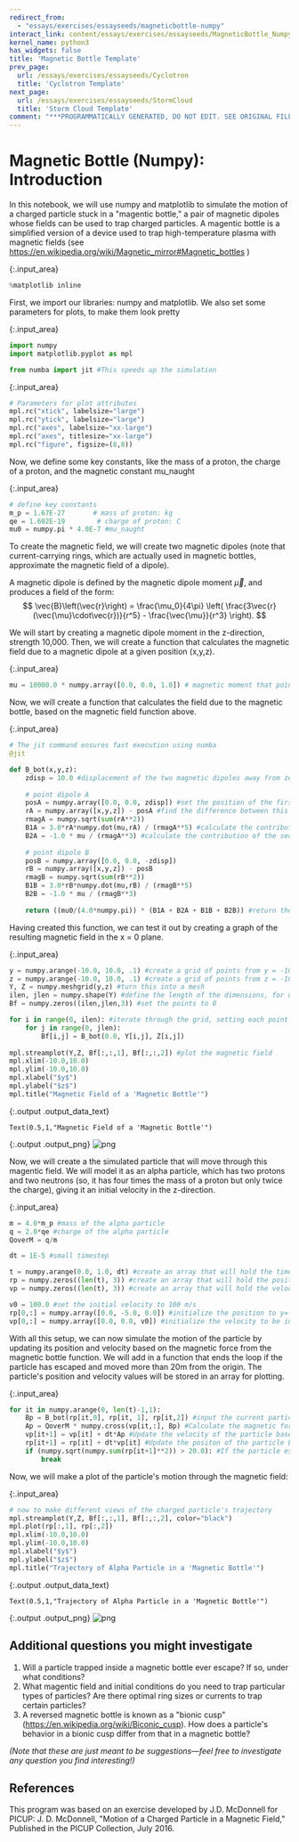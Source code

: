 ```yaml
---
redirect_from:
  - "essays/exercises/essayseeds/magneticbottle-numpy"
interact_link: content/essays/exercises/essayseeds/MagneticBottle_Numpy.ipynb
kernel_name: python3
has_widgets: false
title: 'Magnetic Bottle Template'
prev_page:
  url: /essays/exercises/essayseeds/Cyclotron
  title: 'Cyclotron Template'
next_page:
  url: /essays/exercises/essayseeds/StormCloud
  title: 'Storm Cloud Template'
comment: "***PROGRAMMATICALLY GENERATED, DO NOT EDIT. SEE ORIGINAL FILES IN /content***"
---
```


# Magnetic Bottle (Numpy): Introduction

In this notebook, we will use numpy and matplotlib to simulate the motion of a charged particle stuck in a "magentic bottle," a pair of magnetic dipoles whose fields can be used to trap charged particles. A magentic bottle is a simplified version of a device used to trap high-temperature plasma with magnetic fields (see https://en.wikipedia.org/wiki/Magnetic_mirror#Magnetic_bottles )



{:.input_area}
```python
%matplotlib inline
```


First, we import our libraries: numpy and matplotlib. We also set some parameters for plots, to make them look pretty



{:.input_area}
```python
import numpy
import matplotlib.pyplot as mpl

from numba import jit #This speeds up the simulation
```




{:.input_area}
```python
# Parameters for plot attributes
mpl.rc("xtick", labelsize="large")
mpl.rc("ytick", labelsize="large")
mpl.rc("axes", labelsize="xx-large")
mpl.rc("axes", titlesize="xx-large")
mpl.rc("figure", figsize=(8,8))
```


Now, we define some key constants, like the mass of a proton, the charge of a proton, and the magnetic constant mu_naught



{:.input_area}
```python
# define key constants
m_p = 1.67E-27       # mass of proton: kg
qe = 1.602E-19        # charge of proton: C
mu0 = numpy.pi * 4.0E-7 #mu_naught
```


To create the magnetic field, we will create two magnetic dipoles (note that current-carrying rings, which are actually used in magnetic bottles, approximate the magnetic field of a dipole). 

A magnetic dipole is defined by the magnetic dipole moment $\vec{\mu}$, and produces a field of the form:
$$ \vec{B}\left(\vec{r}\right) = \frac{\mu_0}{4\pi} \left( \frac{3\vec{r}(\vec{\mu}\cdot\vec{r})}{r^5} - \frac{\vec{\mu}}{r^3} \right).  $$

We will start by creating a magnetic dipole moment in the z-direction, strength 10,000. Then, we will create a function that calculates the magnetic field due to a magnetic dipole at a given position (x,y,z).



{:.input_area}
```python
mu = 10000.0 * numpy.array([0.0, 0.0, 1.0]) # magnetic moment that points in the z direction
```


Now, we will create a function that calculates the field due to the magnetic bottle, based on the magnetic field function above.



{:.input_area}
```python
# The jit command ensures fast execution using numba
@jit

def B_bot(x,y,z):
    zdisp = 10.0 #displacement of the two magnetic dipoles away from zero (one is at z = +zdisp, the other at -zdisp)
    
    # point dipole A
    posA = numpy.array([0.0, 0.0, zdisp]) #set the position of the first dipole
    rA = numpy.array([x,y,z]) - posA #find the difference between this position and the observation position
    rmagA = numpy.sqrt(sum(rA**2))
    B1A = 3.0*rA*numpy.dot(mu,rA) / (rmagA**5) #calculate the contribution of the first term to the magnetic field
    B2A = -1.0 * mu / (rmagA**3) #calculate the contribution of the second term
    
    # point dipole B
    posB = numpy.array([0.0, 0.0, -zdisp])
    rB = numpy.array([x,y,z]) - posB
    rmagB = numpy.sqrt(sum(rB**2))
    B1B = 3.0*rB*numpy.dot(mu,rB) / (rmagB**5)
    B2B = -1.0 * mu / (rmagB**3)
    
    return ((mu0/(4.0*numpy.pi)) * (B1A + B2A + B1B + B2B)) #return the magnetic field due to the magnetic bottle.
```


Having created this function, we can test it out by creating a graph of the resulting magnetic field in the x = 0 plane.



{:.input_area}
```python
y = numpy.arange(-10.0, 10.0, .1) #create a grid of points from y = -10 to 10
z = numpy.arange(-10.0, 10.0, .1) #create a grid of points from z = -10 to 10
Y, Z = numpy.meshgrid(y,z) #turn this into a mesh
ilen, jlen = numpy.shape(Y) #define the length of the dimensions, for use in iteration
Bf = numpy.zeros((ilen,jlen,3)) #set the points to 0

for i in range(0, ilen): #iterate through the grid, setting each point equal to the magnetic field value there
    for j in range(0, jlen):
        Bf[i,j] = B_bot(0.0, Y[i,j], Z[i,j]) 
        
mpl.streamplot(Y,Z, Bf[:,:,1], Bf[:,:,2]) #plot the magnetic field
mpl.xlim(-10.0,10.0)
mpl.ylim(-10.0,10.0)
mpl.xlabel("$y$")
mpl.ylabel("$z$")
mpl.title("Magnetic Field of a 'Magnetic Bottle'")
```





{:.output .output_data_text}
```
Text(0.5,1,"Magnetic Field of a 'Magnetic Bottle'")
```




{:.output .output_png}
![png](/../../images/essays/exercises/essayseeds/MagneticBottle_Numpy_13_1.png)



Now, we will create a the simulated particle that will move through this magentic field. We will model it as an alpha particle, which has two protons and two neutrons (so, it has four times the mass of a proton but only twice the charge), giving it an initial velocity in the z-direction.



{:.input_area}
```python
m = 4.0*m_p #mass of the alpha particle
q = 2.0*qe #charge of the alpha particle
QoverM = q/m

dt = 1E-5 #small timestep

t = numpy.arange(0.0, 1.0, dt) #create an array that will hold the times
rp = numpy.zeros((len(t), 3)) #create an array that will hold the position values
vp = numpy.zeros((len(t), 3)) #create an array that will hold the velocity values

v0 = 100.0 #set the initial velocity to 100 m/s
rp[0,:] = numpy.array([0.0, -5.0, 0.0]) #initialize the position to y=-5, 5m above the lower dipole
vp[0,:] = numpy.array([0.0, 0.0, v0]) #initialize the velocity to be in the z-direction
```


With all this setup, we can now simulate the motion of the particle by updating its position and velocity based on the magnetic force from the magnetic bottle function. We will add in a function that ends the loop if the particle has escaped and moved more than 20m from the origin. The particle's position and velocity values will be stored in an array for plotting.



{:.input_area}
```python
for it in numpy.arange(0, len(t)-1,1):
    Bp = B_bot(rp[it,0], rp[it, 1], rp[it,2]) #input the current particle position into the B_bot function to get the magnetic field
    Ap = QoverM * numpy.cross(vp[it,:], Bp) #Calculate the magnetic force on the particle
    vp[it+1] = vp[it] + dt*Ap #Update the velocity of the particle based on this force
    rp[it+1] = rp[it] + dt*vp[it] #Update the positon of the particle based on this velocity
    if (numpy.sqrt(numpy.sum(rp[it+1]**2)) > 20.0): #If the particle escapes (goes more than 20m away from the origin) end the loop
        break
```


Now, we will make a plot of the particle's motion through the magnetic field: 



{:.input_area}
```python
# now to make different views of the charged particle's trajectory
mpl.streamplot(Y,Z, Bf[:,:,1], Bf[:,:,2], color="black")
mpl.plot(rp[:,1], rp[:,2])
mpl.xlim(-10.0,10.0)
mpl.ylim(-10.0,10.0)
mpl.xlabel("$y$")
mpl.ylabel("$z$")
mpl.title("Trajectory of Alpha Particle in a 'Magnetic Bottle'")
```





{:.output .output_data_text}
```
Text(0.5,1,"Trajectory of Alpha Particle in a 'Magnetic Bottle'")
```




{:.output .output_png}
![png](/computational-essay-showroom/_build/images/essays/exercises/essayseeds/MagneticBottle_Numpy_19_1.png)



## Additional questions you might investigate

1. Will a particle trapped inside a magnetic bottle ever escape? If so, under what conditions?
2. What magentic field and initial conditions do you need to trap particular types of particles? Are there optimal ring sizes or currents to trap certain particles?
3. A reversed magnetic bottle is known as a "bionic cusp" (https://en.wikipedia.org/wiki/Biconic_cusp). How does a particle's behavior in a bionic cusp differ from that in a magnetic bottle?

*(Note that these are just meant to be suggestions—feel free to investigate any question you find interesting!)*

## References

This program was based on an exercise developed by J.D. McDonnell for PICUP: 
J. D. McDonnell, "Motion of a Charged Particle in a Magnetic Field," Published in the PICUP Collection, July 2016.
